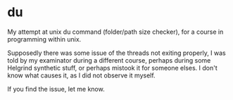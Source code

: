 # du
My attempt at unix du command (folder/path size checker), for a course in programming within unix.

Supposedly there was some issue of the threads not exiting properly, I was told by my examinator during a different course, perhaps during some Helgrind synthetic stuff, or perhaps mistook it for someone elses.
I don't know what causes it, as I did not observe it myself.

If you find the issue, let me know.
